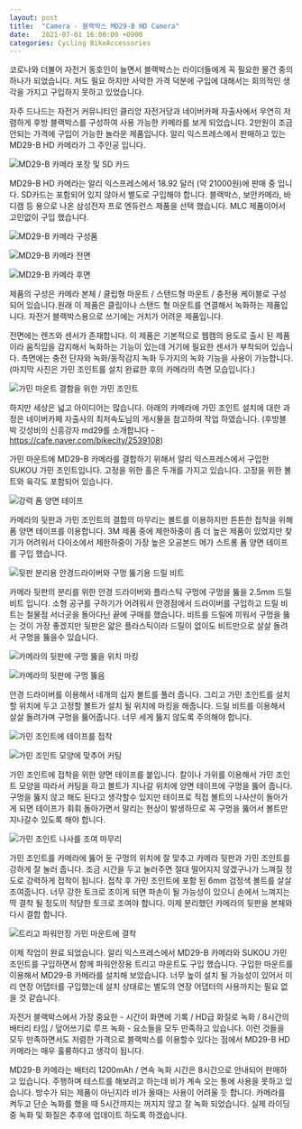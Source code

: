 ```yaml
---
layout: post
title:  "Camera - 블랙박스 MD29-B HD Camera"
date:   2021-07-01 16:00:00 +0900
categories: Cycling BikeAccessories
---
```

코로나와 더불어 자전거 동호인이 늘면서 블랙박스는 라이더들에게 꼭 필요한 물건 중의 하나가 되었습니다. 저도 필요 하지만 사악한 가격 덕분에 구입에 대해서는 회의적인 생각을 가지고 구입하지 못하고 있었습니다.



자주 드나드는 자전거 커뮤니티인 클리앙 자전거당과 네이버카페 자출사에서 우연히 저렴하게 후방 블랙박스를 구성하여 사용 가능한 카메라를 보게 되었습니다. 2만원이 조금 안되는 가격에 구입이 가능한 놀라운 제품입니다.  알리 익스프레스에서 판매하고 있는 MD29-B HD 카메라가 그 주인공 입니다.



![MD29-B 카메라 포장 및 SD 카드](https://img1.daumcdn.net/thumb/R1280x0/?scode=mtistory2&fname=https%3A%2F%2Fblog.kakaocdn.net%2Fdn%2FbcBG39%2FbtrvEGrKkdC%2F28zvZCdkdW7eUxEPxKZoa0%2Fimg.jpg)



MD29-B HD 카메라는 알리 익스프레스에서 18.92 달러 (약 21000원)에 판매 중 입니다. SD카드는 포함되어 있지 않아서 별도로 구입해야 합니다. 블랙박스, 보안카메라, 바디캠 등 용으로 나온 삼성전자 프로 엔듀런스 제품을 선택 했습니다. MLC 제품이어서 고민없이 구입 했습니다.



![MD29-B 카메라 구성품](https://img1.daumcdn.net/thumb/R1280x0/?scode=mtistory2&fname=https%3A%2F%2Fblog.kakaocdn.net%2Fdn%2FdjG5eZ%2FbtrvIx7Vl7t%2FZXErhSfoY8pcHxUvmBVSm0%2Fimg.jpg)

![MD29-B 카메라 전면](https://img1.daumcdn.net/thumb/R1280x0/?scode=mtistory2&fname=https%3A%2F%2Fblog.kakaocdn.net%2Fdn%2FQBvPR%2FbtrvFe8MDPq%2FiuWDaLCL28CIXqVTJnCuc0%2Fimg.jpg)

![MD29-B 카메라 후면](https://img1.daumcdn.net/thumb/R1280x0/?scode=mtistory2&fname=https%3A%2F%2Fblog.kakaocdn.net%2Fdn%2Fbzd7zz%2Fbtrvyij2DWJ%2FqzKqnF1md0btkRfYo6gV1K%2Fimg.jpg)



제품의 구성은 카메라 본체 / 클립형 마운트 / 스탠드형 마운트 / 충전용 케이블로 구성되어 있습니다.원래 이 제품은 클립이나 스탠드 형 마운트를 연결해서 녹화하는 제품입니다. 자전거 블랙박스용으로 쓰기에는 거치가 어려운 제품입니다. 



전면에는 렌즈와 센서가 존재합니다. 이 제품은 기본적으로 웹캠의 용도로 출시 된 제품이라 움직임을 감지해서 녹화하는 기능이 있는데 거기에 필요한 센서가 부착되어 있습니다. 측면에는 충전 단자와 녹화/동작감지 녹화 두가지의 녹화 기능을 사용이 가능합니다. (마지막 사진은 가민 조인트를 설치 완료한 후의 카메라의 측면 모습입니다.)



![가민 마운트 결함을 위한 가민 조인트](https://img1.daumcdn.net/thumb/R1280x0/?scode=mtistory2&fname=https%3A%2F%2Fblog.kakaocdn.net%2Fdn%2FbWqF19%2FbtrvHiv3A8D%2FtX4hMWEB8DVLrvplb9LEKK%2Fimg.jpg)



하지만 세상은 넓고 아이디어는 많습니다. 아래의 카메라에 가민 조인트 설치에 대한 과정은 네이버카페 자출사의 최저속도님의 게시물을 참고하여 작업 하였습니다. (후방블박 갓성비의 신흥강자 md29를 소개합니다 - https://cafe.naver.com/bikecity/2539108)



가민 마운트에 MD29-B 카메라를 결합하기 위해서 알리 익스프레스에서 구입한 SUKOU 가민 조인트입니다. 고정을 위한 홀은 두개를 가지고 있습니다. 고정을 위한 볼트와 육각도 포함되어 있습니다.



![강력 폼 양면 테이프](https://img1.daumcdn.net/thumb/R1280x0/?scode=mtistory2&fname=https%3A%2F%2Fblog.kakaocdn.net%2Fdn%2Fbffwnu%2FbtrvJ9kWwwM%2FTDFjgOVR0UPdn7Q06Y018k%2Fimg.jpg)



카메라의 뒷판과 가민 조인트의 결합의 마무리는 볼트를 이용하지만 튼튼한 접착을 위해 폼 양면 테이프를 이용합니다. 3M 제품 중에 제한하중이 좀 더 높은 제품이 있었지만 찾기가 어려워서 다이소에서 제한하중이 가장 높은 오공본드 메가 스트롱 폼 양면 테이프를 구입 했습니다.



![뒷판 분리용 안경드라이버와 구멍 뚫기용 드릴 비트](https://img1.daumcdn.net/thumb/R1280x0/?scode=mtistory2&fname=https%3A%2F%2Fblog.kakaocdn.net%2Fdn%2FSP0YR%2FbtrvJxNgwz5%2FlUYuyJ9nWr0HMiVbR1jonk%2Fimg.jpg)



카메라 뒷판의 분리를 위한 안경 드라이버와 플라스틱 구멍에 구멍을 뚫을 2.5mm 드릴 비트 입니다. 소형 공구를 구하기가 어려워서 안경점에서 드라이버를 구입하고 드릴 비트는 철물점 서너곳을 돌아다닌 끝에 구매를 했습니다. 비트를 드릴에 끼워서 구멍을 뚫는 것이 가장 좋겠지만 뒷판은 얇은 플라스틱이라 드릴이 없이도 비트만으로 살살 돌려서 구멍을 뚫을수 있습니다.



![카메라의 뒷판에 구멍 뚫을 위치 마킹](https://img1.daumcdn.net/thumb/R1280x0/?scode=mtistory2&fname=https%3A%2F%2Fblog.kakaocdn.net%2Fdn%2FdXIfI7%2FbtrvIzLr7ss%2FDUd1uRFbtx00hKUurspMDK%2Fimg.jpg)

![카메라의 뒷판에 구멍 뚫음](https://img1.daumcdn.net/thumb/R1280x0/?scode=mtistory2&fname=https%3A%2F%2Fblog.kakaocdn.net%2Fdn%2Ftal4T%2FbtrvygmeAsn%2FC5O4SvNkZNDWiyNueVvBb1%2Fimg.jpg)



안경 드라이버를 이용해서 네개의 십자 볼트를 풀러 줍니다. 그리고 가민 조인트를 설치 할 위치에 두고 고정할 볼트가 설치 될 위치에 마킹을 해줍니다. 드릴 비트를 이용해서 살살 돌려가며 구멍을 뚫어줍니다. 너무 세게 뚫지 않도록 주의해야 합니다.



![가민 조인트에 테이프를 접착](https://img1.daumcdn.net/thumb/R1280x0/?scode=mtistory2&fname=https%3A%2F%2Fblog.kakaocdn.net%2Fdn%2Fbix91w%2FbtrvEGk0Slt%2Ff9Na2nxSQD0G8qUjmKvGK1%2Fimg.jpg)

![가민 조인트 모양에 맞추어 커팅](https://img1.daumcdn.net/thumb/R1280x0/?scode=mtistory2&fname=https%3A%2F%2Fblog.kakaocdn.net%2Fdn%2FbfTZ4j%2FbtrvJ8l2ty2%2FUvOY42yzAjPgfHtKiqgzkk%2Fimg.jpg)



가민 조인트에 접착을 위한 양면 테이프를 붙입니다. 칼이나 가위를 이용해서 가민 조인트 모양을 따라서 커팅을 하고 볼트가 지나갈 위치에 양면 테이프에 구멍을 뚫어 줍니다. 구멍을 뚫지 않고 해도 된다고 생각할수 있지만 테이프로 직접 볼트의 나사산이 돌아가게 되면 테이프가 휘휘 돌아가면서 말리는 현상이 발생하므로 꼭 구멍을 뚫어서 볼트만 지나갈수 있도록 해야 합니다.



![가민 조인트 나사를 조여 마무리](https://img1.daumcdn.net/thumb/R1280x0/?scode=mtistory2&fname=https%3A%2F%2Fblog.kakaocdn.net%2Fdn%2F9Dwxp%2FbtrvF4EO2Pv%2F48CTAaH3u5PTBTMpZ4ADn1%2Fimg.jpg)



가민 조인트를 카메라에 뚫어 둔 구멍의 위치에 잘 맞추고 카메라 뒷판과 가민 조인트를 강하게 잘 눌러 줍니다. 조금 시간을 두고 눌러주면 절대 떨어지지 않겠구나가 느껴질 정도로 강력하게 접착이 됩니다. 접착 후 가민 조인트에 포함 된 6mm 검정색 볼트를 살살 조여줍니다. 너무 강한 토크로 조이게 되면 파손이 될 가능성이 있으니 손에서 느껴지는 딱 결착 될 정도의 적당한 토크로 조여야 합니다. 이제 분리했던 카메라의 뒷판을 본체와 다시 결합 합니다.



![트리고 파워안장 가민 마운트에 결착](https://img1.daumcdn.net/thumb/R1280x0/?scode=mtistory2&fname=https%3A%2F%2Fblog.kakaocdn.net%2Fdn%2Fk0W66%2FbtrvF3614DQ%2FLPuyluZXtrJqKQItcU43FK%2Fimg.jpg)



이제 작업이 완료 되었습니다. 알리 익스프레스에서 MD29-B 카메라와 SUKOU 가민 조인트를 구입하면서 함께 파워안장용 트리고 마운트도 구입 했습니다. 구입한 마운트를 이용해서 MD29-B 카메라를 설치해 보았습니다. 너무 높이 설치 될 가능성이 있어서 미리 연장 어댑터를 구입했는데 설치 상태로는 별도의 연장 어댑터의 사용까지는 필요 없을 것 같습니다.



자전거 블랙박스에서 가장 중요한 - 시간이 화면에 기록 / HD급 화질로 녹화 / 8시간의 배터리 타임 / 덮어쓰기로 루프 녹화 - 요소들을 모두 만족하고 있습니다. 이런 것들을 모두 만족하면서도 저렴한 가격으로 블랙박스를 이용할수 있다는 점에서 MD29-B HD 카메라는 매우 훌륭하다고 생각이 됩니다.



MD29-B 카메라는 배터리 1200mAh / 연속 녹화 시간은 8시간으로 안내되어 판매하고 있습니다. 주행하며 테스트를 해보려고 하는데 비가 계속 오는 통에 사용을 못하고 있습니다. 방수가 되는 제품이 아닌지라 비가 올때는 사용이 어려울 듯 합니다. 카메라를 켜두고 단순 녹화를 했을 때 5시간까지는 꺼지지 않고 잘 녹화 되었습니다. 실제 라이딩 중 녹화 및 화질은 추후에 업데이트 하도록 하겠습니다.

